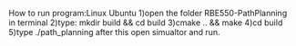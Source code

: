 How to run program:Linux Ubuntu
1)open the folder RBE550-PathPlanning in terminal
2)type: mkdir build && cd build
3)cmake .. && make
4)cd build
5)type ./path_planning
after this open simualtor and run.

